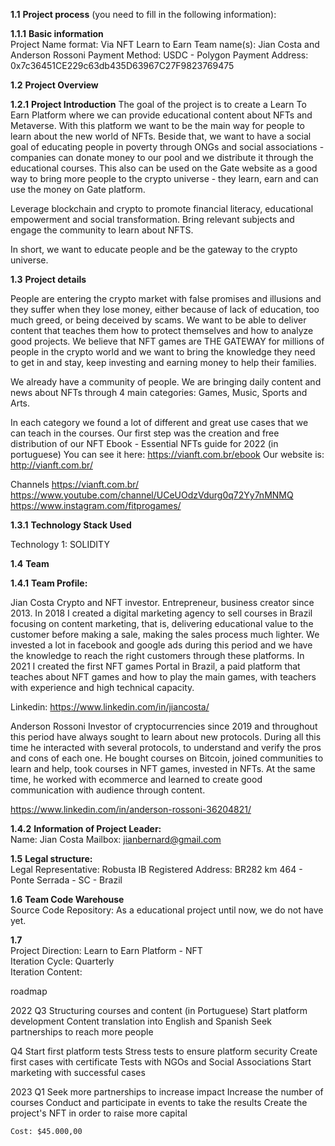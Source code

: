 **1.1** **Project process** (you need to fill in the following information):  

**1.1.1** **Basic information**  
 	Project Name format: Via NFT Learn to Earn
 	Team name(s): Jian Costa and Anderson Rossoni 
	Payment Method: USDC - Polygon
	Payment Address: 0x7c36451CE229c63db435D63967C27F9823769475  
	
**1.2** **Project Overview**  

**1.2.1** **Project Introduction**
The goal of the project is to create a Learn To Earn Platform where we can provide educational content about NFTs and Metaverse.
With this platform we want to be the main way for people to learn about the new world of NFTs. Beside that, we want to have a social goal of educating people in poverty through ONGs and social associations - companies can donate money to our pool and we distribute it through the educational courses.
This also can be used on the Gate website as a good way to bring more people to the crypto universe - they learn, earn and can use the money on Gate platform.

Leverage blockchain and crypto to promote financial literacy, educational empowerment and social transformation. Bring relevant subjects and engage the community to learn about NFTS.

In short, we want to educate people and be the gateway to the crypto universe.


**1.3** **Project details**  

People are entering the crypto market with false promises and illusions and they suffer when
they lose money, either because of lack of education, too much greed, or being deceived by scams.
We want to be able to deliver content that teaches them how to protect themselves and how to analyze good projects.
We believe that NFT games are THE GATEWAY for millions of people in the crypto world and we want to bring the knowledge they 
need to get in and stay, keep investing and earning money to help their families. 

We already have a community of people. We are bringing daily content and news about NFTs through 4 main categories: Games, Music, Sports and Arts.

In each category we found a lot of different and great use cases that we can teach in the courses.
Our first step was the creation and free distribution of our NFT Ebook - Essential NFTs guide for 2022 (in portuguese)
You can see it here: https://vianft.com.br/ebook
Our website is: http://vianft.com.br/

Channels
https://vianft.com.br/
https://www.youtube.com/channel/UCeUOdzVdurg0q72Yy7nMNMQ
https://www.instagram.com/fitprogames/


**1.3.1** **Technology Stack Used**  

Technology 1: SOLIDITY  


 **1.4** **Team**  
 
 **1.4.1** **Team Profile:** 
 
 Jian Costa
Crypto and NFT investor. Entrepreneur, business creator since 2013.
In 2018 I created a digital marketing agency to sell courses in Brazil focusing on content
marketing, that is, delivering educational value to the customer before making a sale, making
the sales process much lighter.
We invested a lot in facebook and google ads during this period and we have the knowledge to
reach the right customers through these platforms.
In 2021 I created the first NFT games Portal in Brazil, a paid platform that teaches about NFT 
games and how to play the main games, with teachers with experience and high technical capacity.

Linkedin: https://www.linkedin.com/in/jiancosta/


Anderson Rossoni
Investor of cryptocurrencies since 2019 and throughout this period have always sought to learn about
new protocols. During all this time he interacted with several protocols, to understand and verify the pros and cons of each one.
He bought courses on Bitcoin, joined communities to learn and help, took courses in NFT games, invested in NFTs.
At the same time, he worked with ecommerce and learned to create good communication with audience through content. 

https://www.linkedin.com/in/anderson-rossoni-36204821/
 
 
**1.4.2** **Information of Project Leader:**  
Name: Jian Costa 
Mailbox: jianbernard@gmail.com 

**1.5**   **Legal structure:**  
Legal Representative: Robusta IB
Registered Address: BR282 km 464 - Ponte Serrada - SC - Brazil 

**1.6** **Team Code Warehouse**  
Source Code Repository: 
As a educational project until now, we do not have yet.

**1.7**  
	Project Direction: Learn to Earn Platform - NFT   
	Iteration Cycle: Quarterly  
	Iteration Content:
	
roadmap

2022
Q3
Structuring courses and content (in Portuguese)
Start platform development
Content translation into English and Spanish
Seek partnerships to reach more people

Q4
Start first platform tests
Stress tests to ensure platform security
Create first cases with certificate
Tests with NGOs and Social Associations
Start marketing with successful cases

2023
Q1
Seek more partnerships to increase impact
Increase the number of courses
Conduct and participate in events to take the results
Create the project's NFT in order to raise more capital	
	
	Cost: $45.000,00

